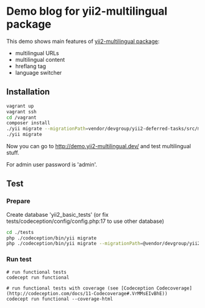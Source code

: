 # Demo blog for yii2-multilingual package

This demo shows main features of [yii2-multilingual package](https://github.com/devgroup-ru/yii2-multilingual):

- multilingual URLs
- multilingual content
- hreflang tag
- language switcher

## Installation

```bash
vagrant up
vagrant ssh
cd /vagrant
composer install
./yii migrate --migrationPath=vendor/devgroup/yii2-deferred-tasks/src/migrations
./yii migrate
```

Now you can go to http://demo.yii2-multilingual.dev/ and test multilingual stuff.

For admin user password is 'admin'.


## Test

### Prepare

Create database 'yii2_basic_tests' (or fix tests/codeception/config/config.php:17 to use other database)

```bash
cd ./tests
php ./codeception/bin/yii migrate
php ./codeception/bin/yii migrate --migrationPath=@vendor/devgroup/yii2-deferred-tasks/src/migrations
```

### Run test

   ```
   # run functional tests
   codecept run functional
   
   # run functional tests with coverage (see [Codeception Codecoverage](http://codeception.com/docs/11-Codecoverage#.VrMMsEIvBhE))
   codecept run functional --coverage-html